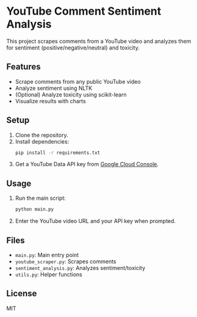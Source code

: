 # YouTube Comment Sentiment Analysis

This project scrapes comments from a YouTube video and analyzes them for sentiment (positive/negative/neutral) and toxicity.

## Features
- Scrape comments from any public YouTube video
- Analyze sentiment using NLTK
- (Optional) Analyze toxicity using scikit-learn
- Visualize results with charts

## Setup
1. Clone the repository.
2. Install dependencies:
   ```bash
   pip install -r requirements.txt
   ```
3. Get a YouTube Data API key from [Google Cloud Console](https://console.developers.google.com/).

## Usage
1. Run the main script:
   ```bash
   python main.py
   ```
2. Enter the YouTube video URL and your API key when prompted.

## Files
- `main.py`: Main entry point
- `youtube_scraper.py`: Scrapes comments
- `sentiment_analysis.py`: Analyzes sentiment/toxicity
- `utils.py`: Helper functions

## License
MIT 